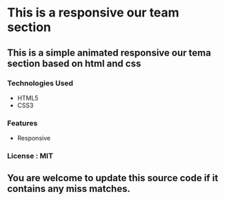 # This is a responsive our team section

## This is a simple animated responsive our tema section based on html and css

### Technologies Used
* HTML5
* CSS3

### Features
* Responsive

### License : MIT

## You are welcome to update this source code if it contains any miss matches.
